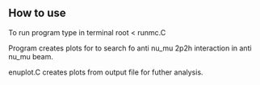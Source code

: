 ## How to use 
To run program type in terminal root < runmc.C

Program creates plots for to search fo anti nu_mu 2p2h interaction in anti nu_mu beam. <br/>

enuplot.C creates plots from output file for futher analysis. <br/>

